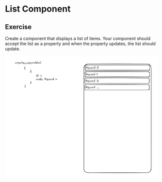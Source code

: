 # List Component

## Exercise

Create a component that displays a list of items. Your component should accept the list as a property and when the property updates, the list should update.

![List Component Wire Frame](./list_component.png)